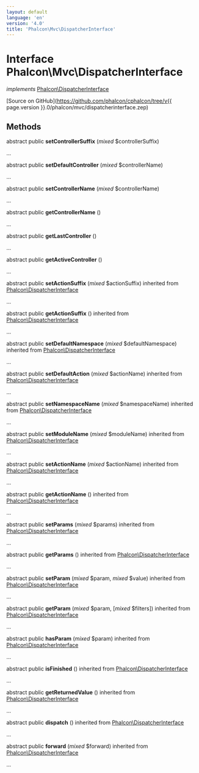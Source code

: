 ```yaml
---
layout: default
language: 'en'
version: '4.0'
title: 'Phalcon\Mvc\DispatcherInterface'
---
```

# Interface **Phalcon\Mvc\DispatcherInterface**

*implements* [Phalcon\DispatcherInterface](Phalcon_DispatcherInterface)

[Source on GitHub](https://github.com/phalcon/cphalcon/tree/v{{ page.version }}.0/phalcon/mvc/dispatcherinterface.zep)

## Methods
abstract public  **setControllerSuffix** (*mixed* $controllerSuffix)

...


abstract public  **setDefaultController** (*mixed* $controllerName)

...


abstract public  **setControllerName** (*mixed* $controllerName)

...


abstract public  **getControllerName** ()

...


abstract public  **getLastController** ()

...


abstract public  **getActiveController** ()

...


abstract public  **setActionSuffix** (*mixed* $actionSuffix) inherited from [Phalcon\DispatcherInterface](Phalcon_DispatcherInterface)

...


abstract public  **getActionSuffix** () inherited from [Phalcon\DispatcherInterface](Phalcon_DispatcherInterface)

...


abstract public  **setDefaultNamespace** (*mixed* $defaultNamespace) inherited from [Phalcon\DispatcherInterface](Phalcon_DispatcherInterface)

...


abstract public  **setDefaultAction** (*mixed* $actionName) inherited from [Phalcon\DispatcherInterface](Phalcon_DispatcherInterface)

...


abstract public  **setNamespaceName** (*mixed* $namespaceName) inherited from [Phalcon\DispatcherInterface](Phalcon_DispatcherInterface)

...


abstract public  **setModuleName** (*mixed* $moduleName) inherited from [Phalcon\DispatcherInterface](Phalcon_DispatcherInterface)

...


abstract public  **setActionName** (*mixed* $actionName) inherited from [Phalcon\DispatcherInterface](Phalcon_DispatcherInterface)

...


abstract public  **getActionName** () inherited from [Phalcon\DispatcherInterface](Phalcon_DispatcherInterface)

...


abstract public  **setParams** (*mixed* $params) inherited from [Phalcon\DispatcherInterface](Phalcon_DispatcherInterface)

...


abstract public  **getParams** () inherited from [Phalcon\DispatcherInterface](Phalcon_DispatcherInterface)

...


abstract public  **setParam** (*mixed* $param, *mixed* $value) inherited from [Phalcon\DispatcherInterface](Phalcon_DispatcherInterface)

...


abstract public  **getParam** (*mixed* $param, [*mixed* $filters]) inherited from [Phalcon\DispatcherInterface](Phalcon_DispatcherInterface)

...


abstract public  **hasParam** (*mixed* $param) inherited from [Phalcon\DispatcherInterface](Phalcon_DispatcherInterface)

...


abstract public  **isFinished** () inherited from [Phalcon\DispatcherInterface](Phalcon_DispatcherInterface)

...


abstract public  **getReturnedValue** () inherited from [Phalcon\DispatcherInterface](Phalcon_DispatcherInterface)

...


abstract public  **dispatch** () inherited from [Phalcon\DispatcherInterface](Phalcon_DispatcherInterface)

...


abstract public  **forward** (*mixed* $forward) inherited from [Phalcon\DispatcherInterface](Phalcon_DispatcherInterface)

...


